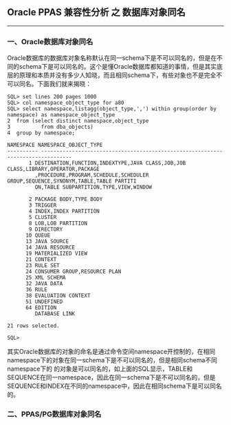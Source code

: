 ## Oracle PPAS 兼容性分析 之 数据库对象同名
---
### 一、Oracle数据库对象同名
   Oracle数据库的数据库对象名称默认在同一schema下是不可以同名的，但是在不同的schema下是可以同名的。这个是懂Oracle数据库都知道的事情，但是其实底层的原理和本质并没有多少人知晓，而且相同schema下，有些对象也不是完全不可以同名。下面我们就来揭晓：
  ```
SQL> set lines 200 pages 1000
SQL> col namespace_object_type for a80
SQL> select namespace,listagg(object_type,',') within group(order by namespace) as namespace_object_type
  2  from (select distinct namespace,object_type 
  3          from dba_objects) 
  4  group by namespace;

 NAMESPACE NAMESPACE_OBJECT_TYPE
---------- --------------------------------------------------------------------------------
         1 DESTINATION,FUNCTION,INDEXTYPE,JAVA CLASS,JOB,JOB CLASS,LIBRARY,OPERATOR,PACKAGE
           ,PROCEDURE,PROGRAM,SCHEDULE,SCHEDULER GROUP,SEQUENCE,SYNONYM,TABLE,TABLE PARTITI
           ON,TABLE SUBPARTITION,TYPE,VIEW,WINDOW

         2 PACKAGE BODY,TYPE BODY
         3 TRIGGER
         4 INDEX,INDEX PARTITION
         5 CLUSTER
         8 LOB,LOB PARTITION
         9 DIRECTORY
        10 QUEUE
        13 JAVA SOURCE
        14 JAVA RESOURCE
        19 MATERIALIZED VIEW
        21 CONTEXT
        23 RULE SET
        24 CONSUMER GROUP,RESOURCE PLAN
        25 XML SCHEMA
        32 JAVA DATA
        36 RULE
        38 EVALUATION CONTEXT
        51 UNDEFINED
        64 EDITION
           DATABASE LINK

21 rows selected.

SQL>
  ```
  其实Oracle数据库的对象的命名是通过命令空间namespace开控制的，在相同namespace下的对象在同一schema下是不可以同名的，但是相同schema不同namespace下的
的对象是可以同名的，如上面的SQL显示，TABLE和SEQUENCE在同一namespace，因此在同一schema下是不可以同名的，但是SEQUENCE和INDEX在不同的namespace中，因此在相同schema下是可以同名的。


### 二、PPAS/PG数据库对象同名
